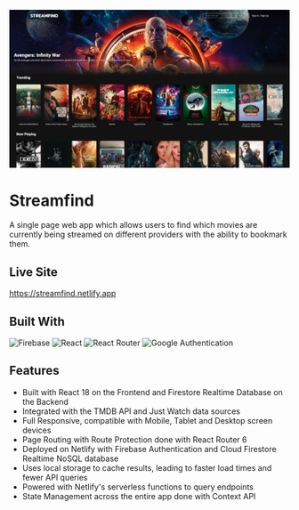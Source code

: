 ![Screenshot](./Screenshot.jpg)

# Streamfind
A single page web app which allows users to find which movies are currently being streamed on different providers with the ability to bookmark them.

## Live Site
https://streamfind.netlify.app

## Built With
![Firebase](https://img.shields.io/badge/Firebase-039BE5?style=for-the-badge&logo=Firebase&logoColor=white) ![React](https://img.shields.io/badge/react-%2320232a.svg?style=for-the-badge&logo=react&logoColor=%2361DAFB) ![React Router](https://img.shields.io/badge/React_Router-CA4245?style=for-the-badge&logo=react-router&logoColor=white) ![Google Authentication](https://img.shields.io/badge/google-4285F4?style=for-the-badge&logo=google&logoColor=white)

## Features
- Built with React 18 on the Frontend and Firestore Realtime Database on the Backend
- Integrated with the TMDB API and Just Watch data sources
- Full Responsive, compatible with Mobile, Tablet and Desktop screen devices
- Page Routing with Route Protection done with React Router 6
- Deployed on Netlify with Firebase Authentication and Cloud Firestore Realtime NoSQL database
- Uses local storage to cache results, leading to faster load times and fewer API queries
- Powered with Netlify's serverless functions to query endpoints
- State Management across the entire app done with Context API
